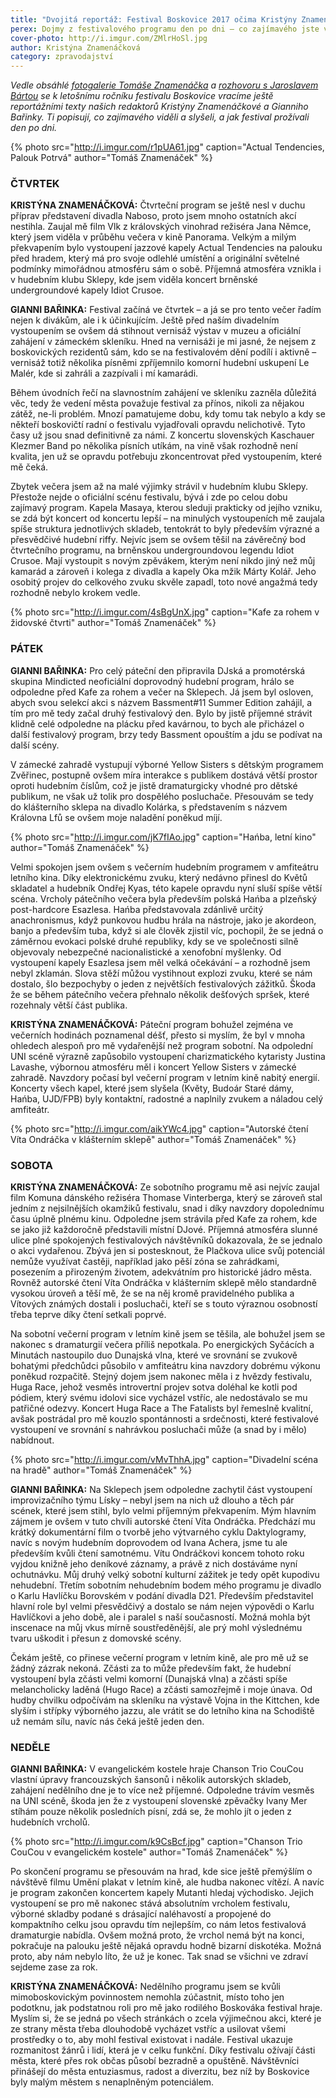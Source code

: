 ```yaml
---
title: "Dvojitá reportáž: Festival Boskovice 2017 očima Kristýny Znamenáčkové a Gianniho Bařinky"
perex: Dojmy z festivalového programu den po dni – co zajímavého jste viděli a slyšeli?
cover-photo: http://i.imgur.com/ZMlrHoSl.jpg
author: Kristýna Znamenáčková
category: zpravodajství
---
```


*Vedle obsáhlé [fotogalerie Tomáše Znamenáčka](https://www.facebook.com/pg/ohlasy/photos/?tab=album&album_id=1367298696657575) a [rozhovoru s Jaroslavem Bártou](http://www.ohlasy.info/clanky/2017/07/rozhovor-barta.html) se k letošnímu ročníku festivalu Boskovice vracíme ještě reportážními texty našich redaktorů Kristýny Znamenáčkové a Gianniho Bařinky. Ti popisují, co zajímavého viděli a slyšeli, a jak festival prožívali den po dni.*

{% photo src="http://i.imgur.com/r1pUA61.jpg" caption="Actual Tendencies, Palouk Potrvá" author="Tomáš Znamenáček" %}

### ČTVRTEK

**KRISTÝNA ZNAMENÁČKOVÁ:** Čtvrteční program se ještě nesl v duchu příprav představení divadla Naboso, proto jsem mnoho ostatních akcí nestihla. Zaujal mě film Vlk z královských vinohrad režiséra Jana Němce, který jsem viděla v průběhu večera v kině Panorama. Velkým a milým překvapením bylo vystoupení jazzové kapely Actual Tendencies na palouku před hradem, který má pro svoje odlehlé umístění a originální světelné podmínky mimořádnou atmosféru sám o sobě. Příjemná atmosféra vznikla i v hudebním klubu Sklepy, kde jsem viděla koncert brněnské undergroundové kapely Idiot Crusoe.

**GIANNI BAŘINKA:** Festival začíná ve čtvrtek – a já se pro tento večer řadím nejen k divákům, ale i k účinkujícím. Ještě před naším divadelním vystoupením se ovšem dá stihnout vernisáž výstav v muzeu a oficiální zahájení v zámeckém skleníku. Hned na vernisáži je mi jasné, že nejsem z boskovických rezidentů sám, kdo se na festivalovém dění podílí i aktivně – vernisáž totiž několika písněmi zpříjemnilo komorní hudební uskupení Le Malér, kde si zahráli a zazpívali i mí kamarádi.

Během úvodních řečí na slavnostním zahájení ve skleníku zazněla důležitá věc, tedy že vedení města považuje festival za přínos, nikoli za nějakou zátěž, ne-li problém. Mnozí pamatujeme dobu, kdy tomu tak nebylo a kdy se někteří boskovičtí radní o festivalu vyjadřovali opravdu nelichotivě. Tyto časy už jsou snad definitivně za námi. Z koncertu slovenských Kaschauer Klezmer Band po několika písních utíkám, na vině však rozhodně není kvalita, jen už se opravdu potřebuju zkoncentrovat před vystoupením, které mě čeká.

Zbytek večera jsem až na malé výjimky strávil v hudebním klubu Sklepy. Přestože nejde o oficiální scénu festivalu, bývá i zde po celou dobu zajímavý program. Kapela Masaya, kterou sleduji prakticky od jejího vzniku, se zdá být koncert od koncertu lepší – na minulých vystoupeních mě zaujala spíše struktura jednotlivých skladeb, tentokrát to byly především výrazné a přesvědčivé hudební riffy. Nejvíc jsem se ovšem těšil na závěrečný bod čtvrtečního programu, na brněnskou undergroundovou legendu Idiot Crusoe. Mají vystoupit s novým zpěvákem, kterým není nikdo jiný než můj kamarád a zároveň i kolega z divadla a kapely Oka mžik Márty Kolář. Jeho osobitý projev do celkového zvuku skvěle zapadl, toto nové angažmá tedy rozhodně nebylo krokem vedle.

{% photo src="http://i.imgur.com/4sBgUnX.jpg" caption="Kafe za rohem v židovské čtvrti" author="Tomáš Znamenáček" %}

### PÁTEK

**GIANNI BAŘINKA:** Pro celý páteční den připravila DJská a promotérská skupina Mindicted neoficiální doprovodný hudební program, hrálo se odpoledne před Kafe za rohem a večer na Sklepech. Já jsem byl osloven, abych svou selekcí akci s názvem Bassment#11 Summer Edition zahájil, a tím pro mě tedy začal druhý festivalový den. Bylo by jistě příjemné strávit klidně celé odpoledne na plácku před kavárnou, to bych ale přicházel o další festivalový program, brzy tedy Bassment opouštím a jdu se podívat na další scény.

V zámecké zahradě vystupují výborné Yellow Sisters s dětským programem Zvěřinec, postupně ovšem míra interakce s publikem dostává větší prostor oproti hudebním číslům, což je jistě dramaturgicky vhodné pro dětské publikum, ne však už tolik pro dospělého posluchače. Přesouvám se tedy do klášterního sklepa na divadlo Kolárka, s představením s názvem Královna Lfů se ovšem moje naladění poněkud míjí.

{% photo src="http://i.imgur.com/jK7fIAo.jpg" caption="Hańba, letní kino" author="Tomáš Znamenáček" %}

Velmi spokojen jsem ovšem s večerním hudebním programem v amfiteátru letního kina. Díky elektronickému zvuku, který nedávno přinesl do Květů skladatel a hudebník Ondřej Kyas, této kapele opravdu nyní sluší spíše větší scéna. Vrcholy pátečního večera byla především polská Hańba a plzeňský post-hardcore Esazlesa. Hańba představovala zdánlivě určitý anachronismus, když punkovou hudbu hrála na nástroje, jako je akordeon, banjo a především tuba, když si ale člověk zjistil víc, pochopil, že se jedná o záměrnou evokaci polské druhé republiky, kdy se ve společnosti silně objevovaly nebezpečné nacionalistické a xenofobní myšlenky. Od vystoupení kapely Esazlesa jsem měl velká očekávání – a rozhodně jsem nebyl zklamán. Slova stěží můžou vystihnout explozi zvuku, které se nám dostalo, šlo bezpochyby o jeden z největších festivalových zážitků. Škoda že se během pátečního večera přehnalo několik dešťových spršek, které rozehnaly větší část publika.

**KRISTÝNA ZNAMENÁČKOVÁ:** Páteční program bohužel zejména ve večerních hodinách poznamenal déšť, přesto si myslím, že byl v mnoha ohledech alespoň pro mě vydařenější než program sobotní. Na odpolední UNI scéně výrazně zapůsobilo vystoupení charizmatického kytaristy Justina Lavashe, výbornou atmosféru měl i koncert Yellow Sisters v zámecké zahradě. Navzdory počasí byl večerní  program v letním kině nabitý energií. Koncerty všech kapel, které jsem slyšela (Květy, Budoár Staré dámy, Hańba, UJD/FPB) byly kontaktní, radostné a naplnily zvukem a náladou celý amfiteátr.

{% photo src="http://i.imgur.com/aikYWc4.jpg" caption="Autorské čtení Víta Ondráčka v klášterním sklepě" author="Tomáš Znamenáček" %}

### SOBOTA

**KRISTÝNA ZNAMENÁČKOVÁ:** Ze sobotního programu mě asi nejvíc zaujal film Komuna dánského režiséra Thomase Vinterberga, který se zároveň stal jedním z nejsilnějších okamžiků festivalu, snad i díky navzdory dopolednímu času úplně plnému kinu. Odpoledne jsem strávila před Kafe za rohem, kde se jako již každoročně představili místní DJové. Příjemná atmosféra slunné ulice plné spokojených festivalových návštěvníků dokazovala, že se jednalo o akci vydařenou. Zbývá jen si postesknout, že Plačkova ulice svůj potenciál nemůže využívat častěji, například jako pěší zóna se zahrádkami, posezením a přirozeným životem, adekvátním pro historické jádro města. Rovněž autorské čtení Víta Ondráčka v klášterním sklepě mělo standardně vysokou úroveň a těší mě, že se na něj kromě pravidelného publika a Vítových známých dostali i posluchači, kteří se s touto výraznou osobností třeba teprve díky čtení setkali poprvé.

Na sobotní večerní program v letním kině jsem se těšila, ale bohužel jsem se nakonec s dramaturgií večera příliš nepotkala. Po energických Syčácích a Minutách nastoupilo duo Dunajská vlna, které ve srovnání se zvukově bohatými předchůdci působilo v amfiteátru kina navzdory dobrému výkonu poněkud rozpačitě. Stejný dojem jsem nakonec měla i z hvězdy festivalu, Huga Race, jehož vesměs introvertní projev sotva doléhal ke kotli pod pódiem, který svému idolovi sice vycházel vstříc, ale nedostávalo se mu patřičné odezvy. Koncert Huga Race a The Fatalists byl řemeslně kvalitní, avšak postrádal pro mě kouzlo spontánnosti a srdečnosti, které festivalové vystoupení ve srovnání s nahrávkou posluchači může (a snad by i mělo) nabídnout.

{% photo src="http://i.imgur.com/vMvThhA.jpg" caption="Divadelní scéna na hradě" author="Tomáš Znamenáček" %}

**GIANNI BAŘINKA:** Na Sklepech jsem odpoledne zachytil část vystoupení improvizačního týmu Lísky – nebyl jsem na nich už dlouho a těch pár scének, které jsem stihl, bylo velmi příjemným překvapením. Mým hlavním zájmem je ovšem v tuto chvíli autorské čtení Víta Ondráčka. Předchází mu krátký dokumentární film o tvorbě jeho výtvarného cyklu Daktylogramy, navíc s novým hudebním doprovodem od Ivana Achera, jsme tu ale především kvůli čtení samotnému. Vítu Ondráčkovi koncem tohoto roku vyjdou knižně jeho deníkové záznamy, a právě z nich dostáváme nyní ochutnávku. Můj druhý velký sobotní kulturní zážitek je tedy opět kupodivu nehudební. Třetím sobotním nehudebním bodem mého programu je divadlo o Karlu Havlíčku Borovském v podání divadla D21. Především představitel hlavní role byl velmi přesvědčivý a dostalo se nám nejen výpovědi o Karlu Havlíčkovi a jeho době, ale i paralel s naší současností. Možná mohla být inscenace na můj vkus mírně soustředěnější, ale prý mohl výslednému tvaru uškodit i přesun z domovské scény.

Čekám ještě, co přinese večerní program v letním kině, ale pro mě už se žádný zázrak nekoná. Zčásti za to může především fakt, že hudební vystoupení byla zčásti velmi komorní (Dunajská vlna) a zčásti spíše melancholicky laděná (Hugo Race) a zčásti samozřejmě i moje únava. Od hudby chvilku odpočívám na skleníku na výstavě Vojna in the Kittchen, kde slyším i střípky výborného jazzu, ale vrátit se do letního kina na Schodiště už nemám sílu, navíc nás čeká ještě jeden den.

### NEDĚLE

**GIANNI BAŘINKA:** V evangelickém kostele hraje Chanson Trio CouCou vlastní úpravy francouzských šansonů i několik autorských skladeb, zahájení nedělního dne je to více než příjemné. Odpoledne trávím vesměs na UNI scéně, škoda jen že z vystoupení slovenské zpěvačky Ivany Mer stíhám pouze několik posledních písní, zdá se, že mohlo jít o jeden z hudebních vrcholů.

{% photo src="http://i.imgur.com/k9CsBcf.jpg" caption="Chanson Trio CouCou v evangelickém kostele" author="Tomáš Znamenáček" %}

Po skončení programu se přesouvám na hrad, kde sice ještě přemýšlím o návštěvě filmu Umění plakat v letním kině, ale hudba nakonec vítězí. A navíc je program zakončen koncertem kapely Mutanti hledaj východisko. Jejich vystoupení se pro mě nakonec stává absolutním vrcholem festivalu, výborné skladby podané s drásající naléhavostí a propojené do kompaktního celku jsou opravdu tím nejlepším, co nám letos festivalová dramaturgie nabídla. Ovšem možná proto, že vrchol nemá být na konci, pokračuje na palouku ještě nějaká opravdu hodně bizarní diskotéka. Možná proto, aby nám nebylo líto, že už je konec. Tak snad se všichni ve zdraví sejdeme zase za rok.

**KRISTÝNA ZNAMENÁČKOVÁ:** Nedělního programu jsem se kvůli mimoboskovickým povinnostem nemohla zúčastnit, místo toho jen podotknu, jak podstatnou roli pro mě jako rodilého Boskováka festival hraje. Myslím si, že se jedná po všech stránkách o zcela výjimečnou akci, které je ze strany města třeba dlouhodobě vycházet vstříc a usilovat všemi prostředky o to, aby mohl festival existovat i nadále. Festival ukazuje rozmanitost žánrů i lidí, která je v celku funkční. Díky festivalu ožívají části města, které přes rok občas působí bezradně a opuštěně. Návštěvníci přinášejí do města entuziasmus, radost a diverzitu, bez níž by Boskovice byly malým městem s nenaplněným potenciálem.
